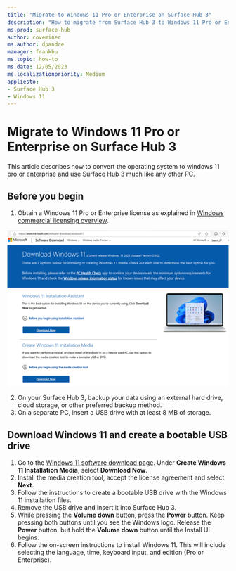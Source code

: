 ```yaml
---
title: "Migrate to Windows 11 Pro or Enterprise on Surface Hub 3"
description: "How to migrate from Surface Hub 3 to Windows 11 Pro or Enterprise."
ms.prod: surface-hub
author: coveminer
ms.author: dpandre
manager: frankbu
ms.topic: how-to
ms.date: 12/05/2023
ms.localizationpriority: Medium
appliesto:
- Surface Hub 3
- Windows 11
---
```


# Migrate to Windows 11 Pro or Enterprise on Surface Hub 3

This article describes how to convert the operating system to windows 11 pro or enterprise and use Surface Hub 3 much like any other PC.

## Before you begin

1. Obtain a Windows 11 Pro or Enterprise license as explained in [Windows commercial licensing overview](/windows/whats-new/windows-licensing).

 ![Windows 11 download OS](images/windows11download.png)

2. On your Surface Hub 3, backup your data using an external hard drive, cloud storage, or other preferred backup method.
3. On a separate PC, insert a USB drive with at least 8 MB of storage.

## Download Windows 11 and create a bootable USB drive

1. Go to the [Windows 11 software download page](https://www.microsoft.com/software-download/windows11). Under **Create Windows 11 Installation Media**, select **Download Now**.
2. Install the media creation tool, accept the license agreement and select **Next.**
3. Follow the instructions to create a bootable USB drive with the Windows 11 installation files.
4. Remove the USB drive and insert it into Surface Hub 3.
5. While pressing the **Volume down** button, press the **Power** button. Keep pressing both buttons until you see the Windows logo. Release the **Power** button, but hold the **Volume down** button until the Install UI begins.
6. Follow the on-screen instructions to install Windows 11. This will include selecting the language, time, keyboard input, and edition (Pro or Enterprise).
